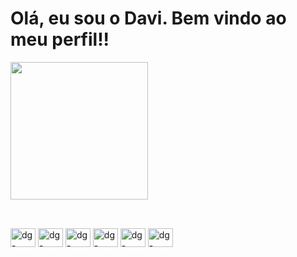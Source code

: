 <h1>Olá, eu sou o Davi. Bem vindo ao meu perfil!!</h1>

<div>
  <img height="220em" src="https://github-readme-stats.vercel.app/api/top-langs/?username=dg-souza&hide_progress=true&theme=dracula" />
</div>

##

<div style="display: inline_block"><br>
  <img align="center" alt="dg-types" height="30" width="40" src="https://cdn.jsdelivr.net/gh/devicons/devicon/icons/typescript/typescript-original.svg" />
  <img align="center" alt="dg-types" height="30" width="40" src="https://cdn.jsdelivr.net/gh/devicons/devicon/icons/javascript/javascript-original.svg" />
  <img align="center" alt="dg-types" height="30" width="40" src="https://cdn.jsdelivr.net/gh/devicons/devicon/icons/react/react-original.svg" />
  <img align="center" alt="dg-types" height="30" width="40" src="https://cdn.jsdelivr.net/gh/devicons/devicon/icons/vuejs/vuejs-original.svg" />
  <img align="center" alt="dg-types" height="30" width="40" src="https://cdn.jsdelivr.net/gh/devicons/devicon/icons/nodejs/nodejs-original.svg" />
  <img align="center" alt="dg-types" height="30" width="40" src="https://cdn.jsdelivr.net/gh/devicons/devicon/icons/dotnetcore/dotnetcore-original.svg" />
</div>

<!--
**dg-souza/dg-souza** is a ✨ _special_ ✨ repository because its `README.md` (this file) appears on your GitHub profile.

Here are some ideas to get you started:

- 🔭 I’m currently working on ...
- 🌱 I’m currently learning ...
- 👯 I’m looking to collaborate on ...
- 🤔 I’m looking for help with ...
- 💬 Ask me about ...
- 📫 How to reach me: ...
- 😄 Pronouns: ...
- ⚡ Fun fact: ...
-->
